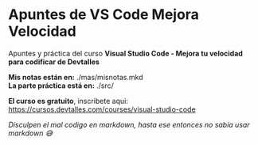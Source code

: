 # Apuntes de VS Code Mejora Velocidad

Apuntes y práctica del curso **Visual Studio Code - Mejora tu velocidad para codificar de Devtalles**

**Mis notas están en:** ./mas/misnotas.mkd  
**La parte práctica está en:** ./src/

**El curso es gratuito**, inscribete aqui: https://cursos.devtalles.com/courses/visual-studio-code

_Disculpen el mal codigo en markdown, hasta ese entonces no sabía usar markdown 😅_
